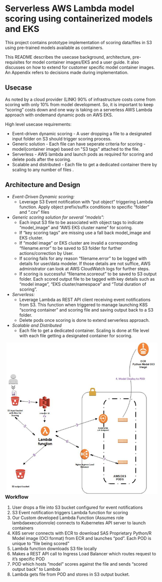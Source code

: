 # Serverless AWS Lambda model scoring using containerized models and EKS

This project contains prototype implementation of scoring data/files in S3 using pre-trained models available as containers. 

This README describes the usecase background, architecture, pre-requisites for model container images/EKS and a user guide. It also discusses on how to extend for customer specific model container images. An Appendix refers to decisions made during implementation. 

## Usecase

As noted by a cloud provider (LINK) 90% of infrastructure costs come from scoring with only 10% from model development. So, it is important to keep “scoring” costs down and one way is taking on a serverless AWS Lambda approach with ondemand dynamic pods on AWS EKS.

High level usecase requirements:
* Event-driven dynamic scoring - A user dropping a file to a designated input folder on S3 should trigger scoring process.
* Generic solution - Each file can have seperate criteria for scoring - model(container image) based on "S3 tags" attached to the file.
* Serverless - AWS lambda and launch pods as required for scoring and delete pods after the scoring.
* Scalable and distributed - Each file to get a dedicated container there by scaling to any number of files .


## Architecture and Design

* *Event-Driven Dynamic scoring:*
  * Leverage S3 Event notification with “put object” triggering Lambda function. Apply object prefix/suffix conditions to specific “folder” and “.csv” files
* *Generic scoring solution for several “models”:*
  * Each input S3 file to be associated with object tags to indicate “model_image” and “AWS EKS cluster name” for scoring.
  * If “key scoring tags” are missing use a fall back model_image and EKS cluster.
  * If “model image” or EKS cluster are invalid a corresponding “filename.error” to be saved to S3 folder for further actions/correction by User.
  * If scoring fails for any reason “filename.error” to be logged with details for user/data modeler. If those details are not suffice, AWS administrator can look at AWS CloudWatch logs for further steps.
  * If scoring is successful “filename.scoreout” to be saved to S3 output folder. Each scored output file to be tagged with key details such as “model image”, “EKS cluster/namespace” and “Total duration of scoring”.
* *Serverless:*
  * Leverage Lambda as REST API client receiving event notifications from S3. This function when triggered to manage launching K8S “scoring container” and scoring file and saving output back to a S3 folder.
  * Delete pods once scoring is done to extend serverless approach. 
* *Scalable and Distributed*
  * Each file to get a dedicated container. Scaling is done at file level with each file getting a designated container for scoring.

<p align="center">
<img src="https://github.com/nallagangus/sasmm_modops/blob/main/AWS-Scoring-Lambda-Approach.jpg" align="right" width="500" height="500">
</p>

### Workflow
1. User drops a file into S3 bucket configured for event notifications
2. S3 Event notification triggers Lambda function for scoring
3. Our Custom developed Lambda Function (Assumes role lambdaexecutionrole) connects to Kubernetes API server to launch containers
4. K8S server connects with ECR to download SAS Proprietary Python/R Model image (OCI format) from ECR and launches “pod”. Each POD is unique to “file being scored”
5. Lambda function downloads S3 file locally
6. Makes a REST API call to Ingress Load Balancer which routes request to it’s specific POD
7. POD which hosts “model” scores against the file and sends “scored output back” to Lambda
8. Lambda gets file from POD and stores in S3 output bucket.



